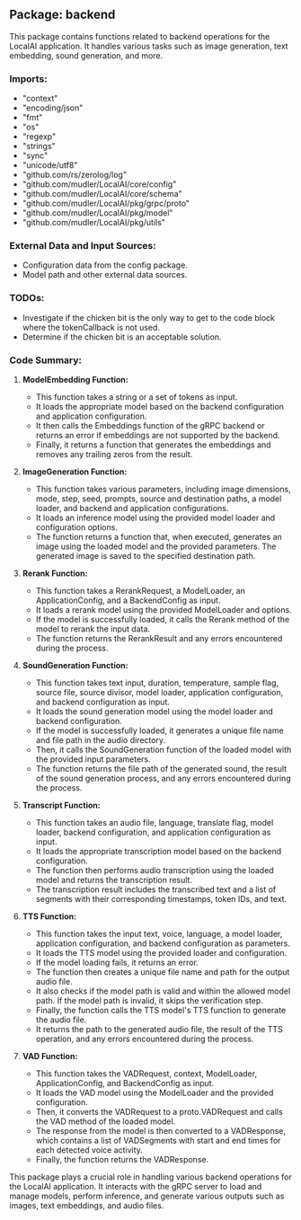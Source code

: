 ## Package: backend

This package contains functions related to backend operations for the LocalAI application. It handles various tasks such as image generation, text embedding, sound generation, and more.

### Imports:

- "context"
- "encoding/json"
- "fmt"
- "os"
- "regexp"
- "strings"
- "sync"
- "unicode/utf8"
- "github.com/rs/zerolog/log"
- "github.com/mudler/LocalAI/core/config"
- "github.com/mudler/LocalAI/core/schema"
- "github.com/mudler/LocalAI/pkg/grpc/proto"
- "github.com/mudler/LocalAI/pkg/model"
- "github.com/mudler/LocalAI/pkg/utils"

### External Data and Input Sources:

- Configuration data from the config package.
- Model path and other external data sources.

### TODOs:

- Investigate if the chicken bit is the only way to get to the code block where the tokenCallback is not used.
- Determine if the chicken bit is an acceptable solution.

### Code Summary:

1. **ModelEmbedding Function:**
   - This function takes a string or a set of tokens as input.
   - It loads the appropriate model based on the backend configuration and application configuration.
   - It then calls the Embeddings function of the gRPC backend or returns an error if embeddings are not supported by the backend.
   - Finally, it returns a function that generates the embeddings and removes any trailing zeros from the result.

2. **ImageGeneration Function:**
   - This function takes various parameters, including image dimensions, mode, step, seed, prompts, source and destination paths, a model loader, and backend and application configurations.
   - It loads an inference model using the provided model loader and configuration options.
   - The function returns a function that, when executed, generates an image using the loaded model and the provided parameters. The generated image is saved to the specified destination path.

3. **Rerank Function:**
   - This function takes a RerankRequest, a ModelLoader, an ApplicationConfig, and a BackendConfig as input.
   - It loads a rerank model using the provided ModelLoader and options.
   - If the model is successfully loaded, it calls the Rerank method of the model to rerank the input data.
   - The function returns the RerankResult and any errors encountered during the process.

4. **SoundGeneration Function:**
   - This function takes text input, duration, temperature, sample flag, source file, source divisor, model loader, application configuration, and backend configuration as input.
   - It loads the sound generation model using the model loader and backend configuration.
   - If the model is successfully loaded, it generates a unique file name and file path in the audio directory.
   - Then, it calls the SoundGeneration function of the loaded model with the provided input parameters.
   - The function returns the file path of the generated sound, the result of the sound generation process, and any errors encountered during the process.

5. **Transcript Function:**
   - This function takes an audio file, language, translate flag, model loader, backend configuration, and application configuration as input.
   - It loads the appropriate transcription model based on the backend configuration.
   - The function then performs audio transcription using the loaded model and returns the transcription result.
   - The transcription result includes the transcribed text and a list of segments with their corresponding timestamps, token IDs, and text.

6. **TTS Function:**
   - This function takes the input text, voice, language, a model loader, application configuration, and backend configuration as parameters.
   - It loads the TTS model using the provided loader and configuration.
   - If the model loading fails, it returns an error.
   - The function then creates a unique file name and path for the output audio file.
   - It also checks if the model path is valid and within the allowed model path. If the model path is invalid, it skips the verification step.
   - Finally, the function calls the TTS model's TTS function to generate the audio file.
   - It returns the path to the generated audio file, the result of the TTS operation, and any errors encountered during the process.

7. **VAD Function:**
   - This function takes the VADRequest, context, ModelLoader, ApplicationConfig, and BackendConfig as input.
   - It loads the VAD model using the ModelLoader and the provided configuration.
   - Then, it converts the VADRequest to a proto.VADRequest and calls the VAD method of the loaded model.
   - The response from the model is then converted to a VADResponse, which contains a list of VADSegments with start and end times for each detected voice activity.
   - Finally, the function returns the VADResponse.

This package plays a crucial role in handling various backend operations for the LocalAI application. It interacts with the gRPC server to load and manage models, perform inference, and generate various outputs such as images, text embeddings, and audio files.